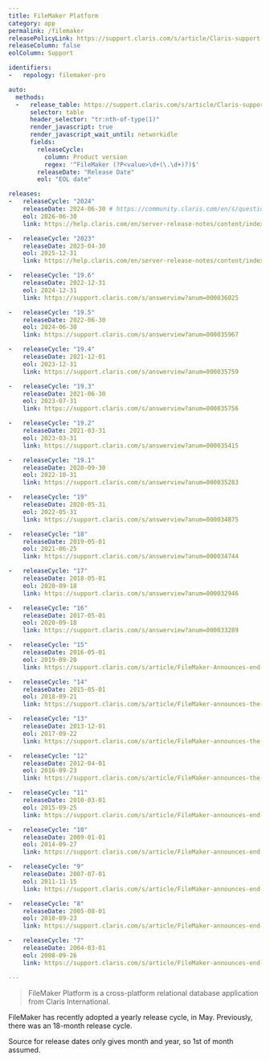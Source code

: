 ```yaml
---
title: FileMaker Platform
category: app
permalink: /filemaker
releasePolicyLink: https://support.claris.com/s/article/Claris-support-policy
releaseColumn: false
eolColumn: Support

identifiers:
-   repology: filemaker-pro

auto:
  methods:
  -   release_table: https://support.claris.com/s/article/Claris-support-policy
      selector: table
      header_selector: "tr:nth-of-type(1)"
      render_javascript: true
      render_javascript_wait_until: networkidle
      fields:
        releaseCycle:
          column: Product version
          regex: '^FileMaker (?P<value>\d+(\.\d+)?)$'
        releaseDate: "Release Date"
        eol: "EOL date"

releases:
-   releaseCycle: "2024"
    releaseDate: 2024-06-30 # https://community.claris.com/en/s/question/0D5Vy000009idtMKAQ/introducing-claris-filemaker-2024
    eol: 2026-06-30
    link: https://help.claris.com/en/server-release-notes/content/index.html

-   releaseCycle: "2023"
    releaseDate: 2023-04-30
    eol: 2025-12-31
    link: https://help.claris.com/en/server-release-notes/content/index.html

-   releaseCycle: "19.6"
    releaseDate: 2022-12-31
    eol: 2024-12-31
    link: https://support.claris.com/s/answerview?anum=000036025

-   releaseCycle: "19.5"
    releaseDate: 2022-06-30
    eol: 2024-06-30
    link: https://support.claris.com/s/answerview?anum=000035967

-   releaseCycle: "19.4"
    releaseDate: 2021-12-01
    eol: 2023-12-31
    link: https://support.claris.com/s/answerview?anum=000035759

-   releaseCycle: "19.3"
    releaseDate: 2021-06-30
    eol: 2023-07-31
    link: https://support.claris.com/s/answerview?anum=000035756

-   releaseCycle: "19.2"
    releaseDate: 2021-03-31
    eol: 2023-03-31
    link: https://support.claris.com/s/answerview?anum=000035415

-   releaseCycle: "19.1"
    releaseDate: 2020-09-30
    eol: 2022-10-31
    link: https://support.claris.com/s/answerview?anum=000035283

-   releaseCycle: "19"
    releaseDate: 2020-05-31
    eol: 2022-05-31
    link: https://support.claris.com/s/answerview?anum=000034875

-   releaseCycle: "18"
    releaseDate: 2019-05-01
    eol: 2021-06-25
    link: https://support.claris.com/s/answerview?anum=000034744

-   releaseCycle: "17"
    releaseDate: 2018-05-01
    eol: 2020-09-18
    link: https://support.claris.com/s/answerview?anum=000032946

-   releaseCycle: "16"
    releaseDate: 2017-05-01
    eol: 2020-09-18
    link: https://support.claris.com/s/answerview?anum=000033289

-   releaseCycle: "15"
    releaseDate: 2016-05-01
    eol: 2019-09-20
    link: https://support.claris.com/s/article/FileMaker-Announces-end-of-support-for-FileMaker-15-Platform

-   releaseCycle: "14"
    releaseDate: 2015-05-01
    eol: 2018-09-21
    link: https://support.claris.com/s/article/FileMaker-announces-the-end-of-support-for-FileMaker-14-Platform

-   releaseCycle: "13"
    releaseDate: 2013-12-01
    eol: 2017-09-22
    link: https://support.claris.com/s/article/FileMaker-announces-the-end-of-support-for-FileMaker-13-Platform-1503693097684

-   releaseCycle: "12"
    releaseDate: 2012-04-01
    eol: 2016-09-23
    link: https://support.claris.com/s/article/FileMaker-announces-the-end-of-support-for-FileMaker-12-product-family-1503693084416

-   releaseCycle: "11"
    releaseDate: 2010-03-01
    eol: 2015-09-25
    link: https://support.claris.com/s/article/FileMaker-announces-end-of-support-for-FileMaker-11-product-family-1503693064486

-   releaseCycle: "10"
    releaseDate: 2009-01-01
    eol: 2014-09-27
    link: https://support.claris.com/s/article/FileMaker-announces-end-of-support-for-FileMaker-10-product-family-1503693016862

-   releaseCycle: "9"
    releaseDate: 2007-07-01
    eol: 2011-11-15
    link: https://support.claris.com/s/article/FileMaker-announces-end-of-support-for-FileMaker-9-product-family-1503693019973

-   releaseCycle: "8"
    releaseDate: 2005-08-01
    eol: 2010-09-23
    link: https://support.claris.com/s/article/FileMaker-announces-end-of-support-for-FileMaker-8-product-family-1503692966443

-   releaseCycle: "7"
    releaseDate: 2004-03-01
    eol: 2008-09-26
    link: https://support.claris.com/s/article/FileMaker-announces-end-of-support-for-FileMaker-7-product-family-1503692949742

---
```


> FileMaker Platform is a cross-platform relational database application from Claris International.

FileMaker has recently adopted a yearly release cycle, in May. Previously, there was an 18-month
release cycle.

Source for release dates only gives month and year, so 1st of month assumed.
